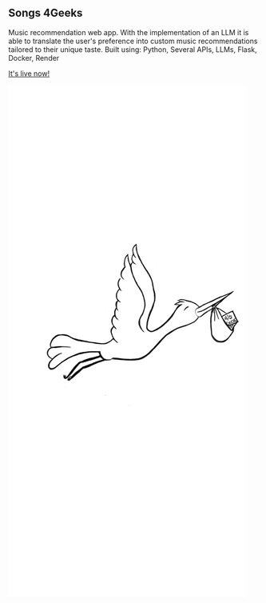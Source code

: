 ## Songs 4Geeks

Music recommendation web app. With the implementation of an LLM it is 
able to translate the user's preference into custom music recommendations 
tailored to their unique taste.
 Built using: Python, Several APIs, LLMs, Flask, Docker, Render

 [It's live now!](https://songs4geeks.onrender.com/)

 ![Project Logo](https://github.com/Four-and-a-Half-Geeks/Spotify-Song-Recommendation/blob/main/static/1000015449.jpg)

